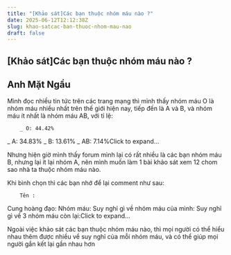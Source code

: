 ```yaml
---
title: "[Khảo sát]Các bạn thuộc nhóm máu nào ?"
date: 2025-06-12T12:12:38Z
slug: khao-satcac-ban-thuoc-nhom-mau-nao
draft: false
---
```


## [Khảo sát]Các bạn thuộc nhóm máu nào ?

## Anh Mặt Ngầu

Mình đọc nhiều tin tức trên các trang mạng thì mình thấy nhóm máu O là nhóm máu nhiều nhất trên thế giới hiện nay, tiếp đến là A và B, và nhóm máu ít nhất là nhóm máu AB, với tỉ lệ:
 




	
		
		_ O: 44.42%
_ A: 34.83%
_ B: 13.61%
_ AB: 7.14%Click to expand...
	
Nhưng hiện giờ mình thấy forum mình lại có rất nhiều là các bạn nhóm máu B, nhưng lại ít lại nhóm A, nên mình muốn làm 1 bài khảo sát xem 12 chom sao nhà ta thuộc nhóm máu nào.
 
Khi bình chọn thì các bạn nhớ để lại comment như sau:
 




	
		
		Tên :
Cung hoàng đạo:
Nhóm máu:
Suy nghỉ gì về nhóm máu của mình:
Suy nghỉ gì về 3 nhóm máu còn lại:Click to expand...
	
Ngoài việc khảo sát các bạn thuộc nhóm máu nào, thì mọi người có thể hiểu nhau thêm được nhiều về suy nghỉ của mỗi nhóm máu, và có thể giúp mọi người gắn kết lại gần nhau hơn